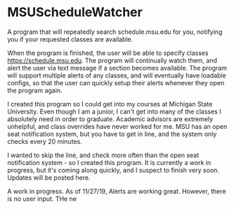 # MSUScheduleWatcher
A program that will repeatedly search schedule.msu.edu for you, notifying you if your requested classes are available.

When the program is finished, the user will be able to specify classes https://schedule.msu.edu. The program will continually
watch them, and alert the user via text message if a section becomes available. The program will support multiple alerts of any classes,
and will eventually have loadable configs, so that the user can quickly setup their alerts whenever they open the program again.

I created this program so I could get into my courses at Michigan State University. Even though I am a junior, I can't get into many 
of the classes I absolutely need in order to graduate. Academic advisors are extremely unhelpful, and class overrides have 
never worked for me. MSU has an open seat notification system, but you have to get in line, and the system only checks every 20 minutes.

I wanted to skip the line, and check more often than the open seat notification system - so I created this program.
It is currently a work in progress, but it's coming along quickly, and I suspect to finish very soon.
Updates will be posted here.

A work in progress. As of 11/27/19, Alerts are working great.
However, there is no user input. THe ne
